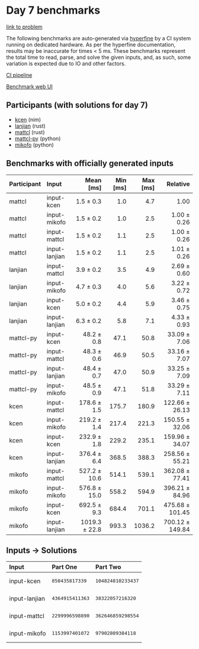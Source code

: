 # Day 7 benchmarks

[link to problem](https://adventofcode.com/2024/day/7)

The following benchmarks are auto-generated via
[hyperfine](https://github.com/sharkdp/hyperfine) by a CI system running on
dedicated hardware. As per the hyperfine documentation, results may be
inaccurate for times < 5 ms. These benchmarks represent the total time to read,
parse, and solve the given inputs, and, as such, some variation is expected due
to IO and other factors.

[CI pipeline](http://ci.papercode.net:8080/teams/main/pipelines/aoc2024)

[Benchmark web UI](https://aoc.ancalagon.black)


## Participants (with solutions for day 7)

- [kcen](https://github.com/kcen/aoc2024) (nim)
- [lanjian](https://github.com/lanjian/aoc-2024) (rust)
- [mattcl](https://github.com/mattcl/aoc2024) (rust)
- [mattcl-py](https://github.com/mattcl/aoc2024-py) (python)
- [mikofo](https://github.com/mikofo/aoc2024) (python)


## Benchmarks with officially generated inputs

| Participant | Input | Mean [ms] | Min [ms] | Max [ms] | Relative |
|:---|:---|---:|---:|---:|---:|
| mattcl | input-kcen | 1.5 ± 0.3 | 1.0 | 4.7 | 1.00 |
| mattcl | input-mikofo | 1.5 ± 0.2 | 1.0 | 2.5 | 1.00 ± 0.26 |
| mattcl | input-mattcl | 1.5 ± 0.2 | 1.1 | 2.5 | 1.00 ± 0.26 |
| mattcl | input-lanjian | 1.5 ± 0.2 | 1.1 | 2.5 | 1.01 ± 0.26 |
| lanjian | input-mattcl | 3.9 ± 0.2 | 3.5 | 4.9 | 2.69 ± 0.60 |
| lanjian | input-mikofo | 4.7 ± 0.3 | 4.0 | 5.6 | 3.22 ± 0.72 |
| lanjian | input-kcen | 5.0 ± 0.2 | 4.4 | 5.9 | 3.46 ± 0.75 |
| lanjian | input-lanjian | 6.3 ± 0.2 | 5.8 | 7.1 | 4.33 ± 0.93 |
| mattcl-py | input-kcen | 48.2 ± 0.8 | 47.1 | 50.8 | 33.09 ± 7.06 |
| mattcl-py | input-mattcl | 48.3 ± 0.6 | 46.9 | 50.5 | 33.16 ± 7.07 |
| mattcl-py | input-lanjian | 48.4 ± 0.7 | 47.0 | 50.9 | 33.25 ± 7.09 |
| mattcl-py | input-mikofo | 48.5 ± 0.9 | 47.1 | 51.8 | 33.29 ± 7.11 |
| kcen | input-mattcl | 178.6 ± 1.5 | 175.7 | 180.9 | 122.66 ± 26.13 |
| kcen | input-mikofo | 219.2 ± 1.4 | 217.4 | 221.3 | 150.55 ± 32.06 |
| kcen | input-kcen | 232.9 ± 1.8 | 229.2 | 235.1 | 159.96 ± 34.07 |
| kcen | input-lanjian | 376.4 ± 6.4 | 368.5 | 388.3 | 258.56 ± 55.21 |
| mikofo | input-mattcl | 527.2 ± 10.6 | 514.1 | 539.1 | 362.08 ± 77.41 |
| mikofo | input-mikofo | 576.8 ± 15.0 | 558.2 | 594.9 | 396.21 ± 84.96 |
| mikofo | input-kcen | 692.5 ± 9.3 | 684.4 | 701.1 | 475.68 ± 101.45 |
| mikofo | input-lanjian | 1019.3 ± 22.8 | 993.3 | 1036.2 | 700.12 ± 149.84 |


## Inputs -> Solutions

| Input | Part One | Part Two |
|:---|:---|:---|
|input-kcen|<pre>850435817339</pre>|<pre>104824810233437</pre>|
|input-lanjian|<pre>4364915411363</pre>|<pre>38322057216320</pre>|
|input-mattcl|<pre>2299996598890</pre>|<pre>362646859298554</pre>|
|input-mikofo|<pre>1153997401072</pre>|<pre>97902809384118</pre>|